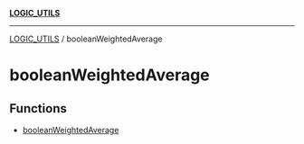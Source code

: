 [**LOGIC_UTILS**](../README.md)

***

[LOGIC_UTILS](../README.md) / booleanWeightedAverage

# booleanWeightedAverage

## Functions

- [booleanWeightedAverage](functions/booleanWeightedAverage.md)
